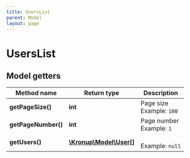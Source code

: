 ```yaml
---
title: UsersList
parent: Model
layout: page
---
```


# UsersList

## Model getters

Method name | Return type | Description
------------ | ------------- | -------------
**getPageSize()** | **int** | Page size <br>Example: `100` 
**getPageNumber()** | **int** | Page number <br>Example: `1` 
**getUsers()** | [**\Kronup\Model\User[]**](../User) |  <br>Example: `null` 

